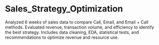 # Sales_Strategy_Optimization
Analyzed 6 weeks of sales data to compare Call, Email, and Email + Call methods. Evaluated revenue, transaction volume, and efficiency to identify the best strategy. Includes data cleaning, EDA, statistical tests, and recommendations to optimize revenue and resource use.
